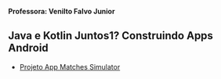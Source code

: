 __Professora: Venilto Falvo Junior__  

## Java e Kotlin Juntos1? Construindo Apps Android

- [Projeto App Matches Simulator](https://github.com/thaisperlho/matches-simulator-app)
